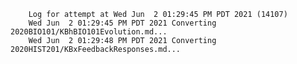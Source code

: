         Log for attempt at Wed Jun  2 01:29:45 PM PDT 2021 (14107)
        Wed Jun  2 01:29:45 PM PDT 2021 Converting 2020BIO101/KBhBIO101Evolution.md...
        Wed Jun  2 01:29:48 PM PDT 2021 Converting 2020HIST201/KBxFeedbackResponses.md...
